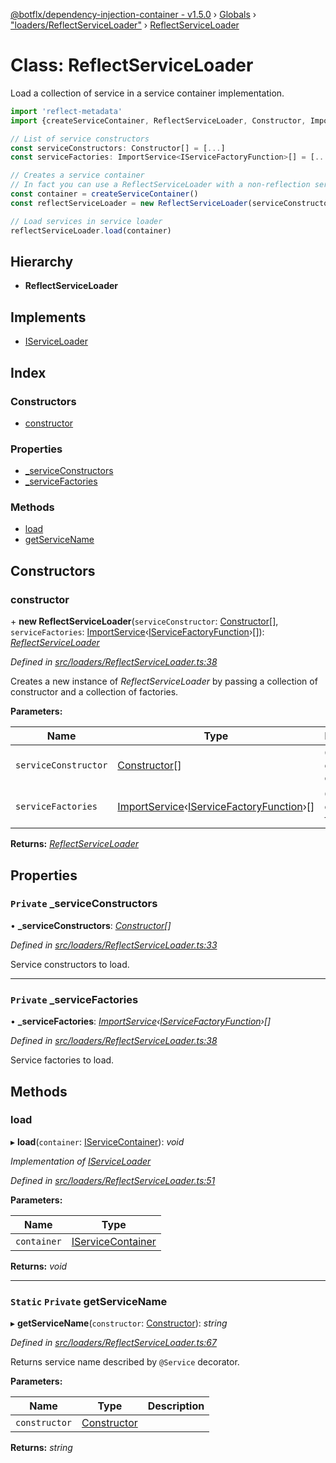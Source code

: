 [@botflx/dependency-injection-container - v1.5.0](../README.md) › [Globals](../globals.md) › ["loaders/ReflectServiceLoader"](../modules/_loaders_reflectserviceloader_.md) › [ReflectServiceLoader](_loaders_reflectserviceloader_.reflectserviceloader.md)

# Class: ReflectServiceLoader

Load a collection of service in a service container implementation.

```typescript
import 'reflect-metadata'
import {createServiceContainer, ReflectServiceLoader, Constructor, ImportService} from '@botflx/dependency-injection-container'

// List of service constructors
const serviceConstructors: Constructor[] = [...]
const serviceFactories: ImportService<IServiceFactoryFunction>[] = [...]

// Creates a service container
// In fact you can use a ReflectServiceLoader with a non-reflection service container.
const container = createServiceContainer()
const reflectServiceLoader = new ReflectServiceLoader(serviceConstructors, serviceFactories)

// Load services in service loader
reflectServiceLoader.load(container)
```

## Hierarchy

* **ReflectServiceLoader**

## Implements

* [IServiceLoader](../interfaces/_loaders_iserviceloader_.iserviceloader.md)

## Index

### Constructors

* [constructor](_loaders_reflectserviceloader_.reflectserviceloader.md#constructor)

### Properties

* [_serviceConstructors](_loaders_reflectserviceloader_.reflectserviceloader.md#private-_serviceconstructors)
* [_serviceFactories](_loaders_reflectserviceloader_.reflectserviceloader.md#private-_servicefactories)

### Methods

* [load](_loaders_reflectserviceloader_.reflectserviceloader.md#load)
* [getServiceName](_loaders_reflectserviceloader_.reflectserviceloader.md#static-private-getservicename)

## Constructors

###  constructor

\+ **new ReflectServiceLoader**(`serviceConstructor`: [Constructor](../modules/_types_.md#constructor)[], `serviceFactories`: [ImportService](../modules/_types_.md#importservice)‹[IServiceFactoryFunction](../interfaces/_iservicefactoryfunction_.iservicefactoryfunction.md)›[]): *[ReflectServiceLoader](_loaders_reflectserviceloader_.reflectserviceloader.md)*

*Defined in [src/loaders/ReflectServiceLoader.ts:38](https://github.com/botflux/dependency-injection-container/blob/be695a3/src/loaders/ReflectServiceLoader.ts#L38)*

Creates a new instance of *ReflectServiceLoader* by passing a collection of constructor and a collection of factories.

**Parameters:**

Name | Type | Description |
------ | ------ | ------ |
`serviceConstructor` | [Constructor](../modules/_types_.md#constructor)[] | Collection of service constructor |
`serviceFactories` | [ImportService](../modules/_types_.md#importservice)‹[IServiceFactoryFunction](../interfaces/_iservicefactoryfunction_.iservicefactoryfunction.md)›[] | Collection of service factories  |

**Returns:** *[ReflectServiceLoader](_loaders_reflectserviceloader_.reflectserviceloader.md)*

## Properties

### `Private` _serviceConstructors

• **_serviceConstructors**: *[Constructor](../modules/_types_.md#constructor)[]*

*Defined in [src/loaders/ReflectServiceLoader.ts:33](https://github.com/botflux/dependency-injection-container/blob/be695a3/src/loaders/ReflectServiceLoader.ts#L33)*

Service constructors to load.

___

### `Private` _serviceFactories

• **_serviceFactories**: *[ImportService](../modules/_types_.md#importservice)‹[IServiceFactoryFunction](../interfaces/_iservicefactoryfunction_.iservicefactoryfunction.md)›[]*

*Defined in [src/loaders/ReflectServiceLoader.ts:38](https://github.com/botflux/dependency-injection-container/blob/be695a3/src/loaders/ReflectServiceLoader.ts#L38)*

Service factories to load.

## Methods

###  load

▸ **load**(`container`: [IServiceContainer](../interfaces/_iservicecontainer_.iservicecontainer.md)): *void*

*Implementation of [IServiceLoader](../interfaces/_loaders_iserviceloader_.iserviceloader.md)*

*Defined in [src/loaders/ReflectServiceLoader.ts:51](https://github.com/botflux/dependency-injection-container/blob/be695a3/src/loaders/ReflectServiceLoader.ts#L51)*

**Parameters:**

Name | Type |
------ | ------ |
`container` | [IServiceContainer](../interfaces/_iservicecontainer_.iservicecontainer.md) |

**Returns:** *void*

___

### `Static` `Private` getServiceName

▸ **getServiceName**(`constructor`: [Constructor](../modules/_types_.md#constructor)): *string*

*Defined in [src/loaders/ReflectServiceLoader.ts:67](https://github.com/botflux/dependency-injection-container/blob/be695a3/src/loaders/ReflectServiceLoader.ts#L67)*

Returns service name described by `@Service` decorator.

**Parameters:**

Name | Type | Description |
------ | ------ | ------ |
`constructor` | [Constructor](../modules/_types_.md#constructor) |   |

**Returns:** *string*
